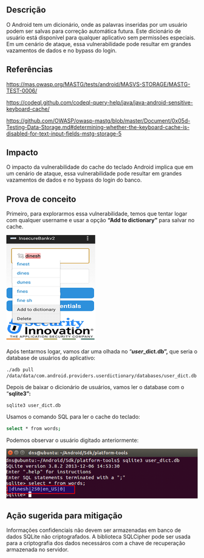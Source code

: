 ## Descrição

O Android tem um dicionário, onde as palavras inseridas por um usuário podem ser salvas para correção automática futura. Este dicionário de usuário está disponível para qualquer aplicativo sem permissões especiais. Em um cenário de ataque, essa vulnerabilidade pode resultar em grandes vazamentos de dados e no bypass do login.

## Referências

https://mas.owasp.org/MASTG/tests/android/MASVS-STORAGE/MASTG-TEST-0006/

https://codeql.github.com/codeql-query-help/java/java-android-sensitive-keyboard-cache/

https://github.com/OWASP/owasp-mastg/blob/master/Document/0x05d-Testing-Data-Storage.md#determining-whether-the-keyboard-cache-is-disabled-for-text-input-fields-mstg-storage-5

## Impacto

O impacto da vulnerabilidade do cache do teclado Android implica que em um cenário de ataque, essa vulnerabilidade pode resultar em grandes vazamentos de dados e no bypass do login do banco.

## Prova de conceito

Primeiro, para explorarmos essa vulnerabilidade, temos que tentar logar com qualquer username e usar a opção  **“Add to dictionary”** para salvar no cache.

![.img/logincache.png](.img/logincache.png)

Após tentarmos logar, vamos dar uma olhada no  “***user*_dict.db”,** que seria o database de usuários do aplicativo:

```
./adb pull /data/data/com.android.providers.userdictionary/databases/user_dict.db

```

Depois de baixar o dicionário de usuários, vamos ler o database com o “**sqlite3”:**

```
sqlite3 user_dict.db
```

Usamos o comando SQL para ler o cache do teclado:

```bash
select * from words;
```

Podemos observar o usuário digitado anteriormente:

![.img/cachefinal.png](.img/cachefinal.png)

## Ação sugerida para mitigação

Informações confidenciais não devem ser armazenadas em banco de dados SQLite não criptografados. A biblioteca SQLCipher pode ser usada para a criptografia dos dados necessáros com a chave de recuperação armazenada no servidor.
